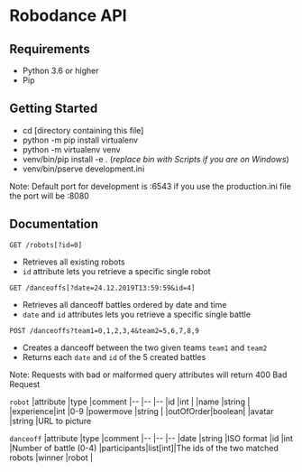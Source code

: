 
Robodance API
==

Requirements
--
- Python 3.6 or higher
- Pip

Getting Started
--

- cd [directory containing this file]
- python -m pip install virtualenv
- python -m virtualenv venv
- venv/bin/pip install -e . (*replace bin with Scripts if you are on Windows*)
- venv/bin/pserve development.ini

Note: Default port for development is :6543 if you use the production.ini file the port will be :8080

Documentation
--

`GET /robots[?id=0]`
 - Retrieves all existing robots
 - `id` attribute lets you retrieve a specific single robot

`GET /danceoffs[?date=24.12.2019T13:59:59&id=4]`
- Retrieves all danceoff battles ordered by date and time
- `date` and `id` attributes lets you retrieve a specific single battle

`POST /danceoffs?team1=0,1,2,3,4&team2=5,6,7,8,9`
- Creates a danceoff between the two given teams `team1` and `team2`
- Returns each `date` and `id` of the 5 created battles

Note: Requests with bad or malformed query attributes will return 400 Bad Request


`robot`
|attribute |type   |comment
|--        |--     |--
|id        |int    |
|name      |string |
|experience|int    |0-9
|powermove |string |
|outOfOrder|boolean|
|avatar    |string |URL to picture


`danceoff`
|attribute   |type     |comment
|--          |--       |--
|date        |string   |ISO format
|id          |int      |Number of battle (0-4)
|participants|list[int]|The ids of the two matched robots
|winner      |robot    |
